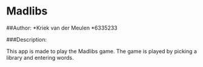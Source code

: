 # Madlibs

##Author:
*Kriek van der Meulen
*6335233

###Description:

This app is made to play the Madlibs game.
The game is played by picking a library and entering words.
